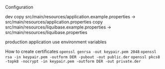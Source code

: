 Configuration

dev
copy src/main/resources/application.example.properties -> src/main/resources/application.properties
copy src/main/resources/liquibase.example.properties -> src/main/resources/liquibase.properties

production
application use environment variables


How to create certificates
`openssl genrsa -out keypair.pem 2048`
`openssl rsa -in keypair.pem -outform DER -pubout -out public.der`
`openssl pkcs8 -topk8 -nocrypt -in keypair.pem -outform DER -out private.der`